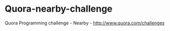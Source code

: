 Quora-nearby-challenge
======================

Quora Programming challenge - Nearby - http://www.quora.com/challenges
